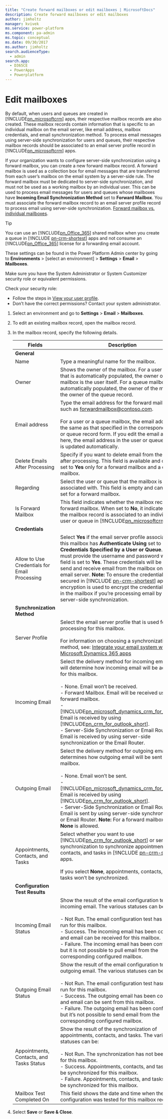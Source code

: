 ```yaml
---
title: "Create forward mailboxes or edit mailboxes | MicrosoftDocs"
description: Create forward mailboxes or edit mailboxes 
author: jimholtz
manager: kvivek
ms.service: power-platform
ms.component: pa-admin
ms.topic: conceptual
ms.date: 09/30/2017
ms.author: jimholtz
search.audienceType: 
  - admin
search.app: 
  - D365CE
  - PowerApps
  - Powerplatform
---
```

# Edit mailboxes

By default, when users and queues are created in [!INCLUDE[pn_microsoftcrm](../includes/pn-dynamics-crm.md)] apps, their respective mailbox records are also created. These mailbox records contain information that is specific to an individual mailbox on the email server, like email address, mailbox credentials, and email synchronization method. To process email messages using server-side synchronization for users and queues, their respective mailbox records should be associated to an email server profile record in [!INCLUDE[pn_microsoftcrm](../includes/pn-dynamics-crm.md)] apps.  

 If your organization wants to configure server-side synchronization using a forward mailbox, you can create a new forward mailbox record. A forward mailbox is used as a collection box for email messages that are transferred from each user’s mailbox on the email system by a server-side rule. The forward mailbox must be dedicated to server-side synchronization, and must not be used as a working mailbox by an individual user. This can be used to process email messages for users and queues whose mailboxes have **Incoming Email Synchronization Method** set to **Forward Mailbox**. You must associate the forward mailbox record to an email server profile record to process email using server-side synchronization. [Forward mailbox vs. individual mailboxes](https://docs.microsoft.com/dynamics365/customer-engagement/admin/forward-mailbox-vs-individual-mailboxes).  

> [!TIP]
>  You can use an [!INCLUDE[pn_Office_365](../includes/pn-office-365.md)] shared mailbox when you create a queue in [!INCLUDE [pn-crm-shortest](../includes/pn-crm-shortest.md)] apps and not consume an [!INCLUDE[pn_Office_365](../includes/pn-office-365.md)] license for a forwarding email account.  

These settings can be found in the Power Platform Admin center by going to **Environments** > [select an environment] > **Settings** > **Email** > **Mailboxes**.

Make sure you have the System Administrator or System Customizer security role or equivalent permissions.

Check your security role:
- Follow the steps in [View your user profile](https://docs.microsoft.com/dynamics365/customer-engagement/basics/view-your-user-profile).
- Don’t have the correct permissions? Contact your system administrator.

1. Select an environment and go to **Settings** > **Email** > **Mailboxes**.

2. To edit an existing mailbox record, open the mailbox record.  

3. In the mailbox record, specify the following details.  


   |                    Fields                     |                                                                                                                                                                                                                                                                                                  Description                                                                                                                                                                                                                                                                                                  |
   |-----------------------------------------------|---------------------------------------------------------------------------------------------------------------------------------------------------------------------------------------------------------------------------------------------------------------------------------------------------------------------------------------------------------------------------------------------------------------------------------------------------------------------------------------------------------------------------------------------------------------------------------------------------------------|
   |                  **General**                  |                                                                                                                                                                                                                                                                                                                                                                                                                                                                                                                                                                                                               |
   |                     Name                      |                                                                                                                                                                                                                                                                                    Type a meaningful name for the mailbox.                                                                                                                                                                                                                                                                                    |
   |                     Owner                     |                                                                                                                                                                               Shows the owner of the mailbox. For a user mailbox that is automatically populated, the owner of the mailbox is the user itself. For a queue mailbox that is automatically populated, the owner of the mailbox is the owner of the queue record.                                                                                                                                                                                |
   |                 Email address                 |                                                                                                                                  Type the email address for the forward mailbox, such as forwardmailbox@contoso.com.<br /><br /> For a user or a queue mailbox, the email address is the same as that specified in the corresponding user or queue record form. If you edit the email address here, the email address in the user or queue record is updated automatically.                                                                                                                                   |
   |        Delete Emails After Processing         |                                                                                                                                                                                                                   Specify if you want to delete email from the mailbox after processing. This field is available and can be set to **Yes** only for a forward mailbox and a queue mailbox.                                                                                                                                                                                                                    |
   |                   Regarding                   |                                                                                                                                                                                                                                          Select the user or queue that the mailbox is associated with. This field is empty and cannot be set for a forward mailbox.                                                                                                                                                                                                                                           |
   |              Is Forward Mailbox               |                                                                                                                                                                                  This field indicates whether the mailbox record is a forward mailbox. When set to **No**, it indicates that the mailbox record is associated to an individual user or queue in [!INCLUDE[pn_microsoftcrm](../includes/pn-dynamics-crm.md)] apps.                                                                                                                                                                                  |
   |                **Credentials**                |                                                                                                                                                                                                                                                                                                                                                                                                                                                                                                                                                                                                               |
   | Allow to Use Credentials for Email Processing |      Select **Yes** if the email server profile associated to this mailbox has **Authenticate Using** set to **Credentials Specified by a User or Queue**. You must provide the username and password when this field is set to **Yes**. These credentials will be used to send and receive email from the mailbox on the email server. **Note:**  To ensure the credentials are secured in [!INCLUDE [pn-crm-shortest](../includes/pn-crm-shortest.md)] apps, SQL encryption is used to encrypt the credentials stored in the mailbox if you’re processing email by using server-side synchronization.       |
   |          **Synchronization Method**           |                                                                                                                                                                                                                                                                                                                                                                                                                                                                                                                                                                                                               |
   |                Server Profile                 |                                                                                                                                                                   Select the email server profile that is used for email processing for this mailbox.<br /><br /> For information on choosing a synchronization method, see: [Integrate your email system with Microsoft Dynamics 365 apps](https://docs.microsoft.com/dynamics365/customer-engagement/admin/integrate-synchronize-your-email-system)                                                                                                                                                                   |
   |                Incoming Email                 | Select the delivery method for incoming email. This will determine how incoming email will be accessed for this mailbox.<br /><br /> -   None. Email won’t be received.<br />-   Forward Mailbox. Email will be received using a forward mailbox.<br />- [!INCLUDE[pn_microsoft_dynamics_crm_for_outlook](../includes/pn-microsoft-dynamics-crm-for-outlook.md)]. Email is received by using [!INCLUDE[pn_crm_for_outlook_short](../includes/pn-crm-for-outlook-short.md)].<br />-   Server-Side Synchronization or Email Router. Email is received by using server-side synchronization or the Email Router. |
   |                Outgoing Email                 |                  Select the delivery method for outgoing email. This determines how outgoing email will be sent for this mailbox.<br /><br /> -   None. Email won’t be sent.<br />- [!INCLUDE[pn_microsoft_dynamics_crm_for_outlook](../includes/pn-microsoft-dynamics-crm-for-outlook.md)]. Email is received by using [!INCLUDE[pn_crm_for_outlook_short](../includes/pn-crm-for-outlook-short.md)].<br />-   Server-Side Synchronization or Email Router. Email is sent by using server-side synchronization or Email Router. **Note:**  For a forward mailbox, only **None** is allowed.                  |
   |       Appointments, Contacts, and Tasks       |                                                                                                                           Select whether you want to use [!INCLUDE[pn_crm_for_outlook_short](../includes/pn-crm-for-outlook-short.md)] or server-side synchronization to synchronize appointments, contacts, and tasks in [!INCLUDE [pn-crm-shortest](../includes/pn-crm-shortest.md)] apps.<br /><br /> If you select **None**, appointments, contacts, and tasks won’t be synchronized.                                                                                                                           |
   |        **Configuration Test Results**         |                                                                                                                                                                                                                                                                                                                                                                                                                                                                                                                                                                                                               |
   |             Incoming Email Status             |                                                                                    Show the result of the email configuration test for incoming email. The various statuses can be:<br /><br /> -   Not Run. The email configuration test has not been run for this mailbox.<br />-   Success. The incoming email has been configured and email can be received for this mailbox.<br />-   Failure. The incoming email has been configured but it is not possible to pull email from the corresponding configured mailbox.                                                                                    |
   |             Outgoing Email Status             |                                                                                      Show the result of the email configuration test for outgoing email. The various statuses can be:<br /><br /> -   Not Run. The email configuration test hasn’t been run for this mailbox.<br />-   Success. The outgoing email has been configured and email can be sent from this mailbox.<br />-   Failure. The outgoing email has been configured but it’s not possible to send email from the corresponding configured mailbox.                                                                                       |
   |   Appointments, Contacts, and Tasks Status    |                                                                                                              Show the result of the synchronization of appointments, contacts, and tasks. The various statuses can be:<br /><br /> -   Not Run. The synchronization has not been tested for this mailbox.<br />-   Success. Appointments, contacts, and tasks can be synchronized for this mailbox.<br />-   Failure. Appointments, contacts, and tasks can’t be synchronized for this mailbox.                                                                                                               |
   |           Mailbox Test Completed On           |                                                                                                                                                                                                                                                      This field shows the date and time when the email configuration was tested for this mailbox record.                                                                                                                                                                                                                                                      |

4. Select **Save** or **Save & Close**.  


